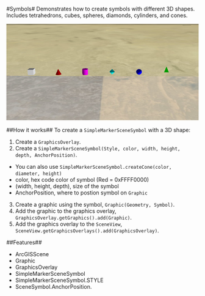 #Symbols#
Demonstrates how to create symbols with different 3D shapes. Includes tetrahedrons, cubes, spheres, diamonds, cylinders, and cones.

![](Symbols.png)

##How it works##
To create a `SimpleMarkerSceneSymbol` with a 3D shape:

1. Create a `GraphicsOverlay`.
2. Create a `SimpleMarkerSceneSymbol(Style, color, width, height, depth, AnchorPosition)`.
  - You can also use `SimpleMarkerSceneSymbol.createCone(color, diameter, height)`
  - color, hex code color of symbol (Red = 0xFFFF0000)
  - (width, height, depth), size of the symbol
  - AnchorPosition, where to postion symbol on `Graphic`
3. Create a graphic using the symbol, `Graphic(Geometry, Symbol)`.
4. Add the graphic to the graphics overlay, `GraphicsOverlay.getGraphics().add(Graphic)`.
5. Add the graphics overlay to the `SceneView`, `SceneView.getGraphicsOverlays().add(GraphicsOverlay)`.

##Features##
- ArcGISScene
- Graphic
- GraphicsOverlay
- SimpleMarkerSceneSymbol
- SimpleMarkerSceneSymbol.STYLE
- SceneSymbol.AnchorPosition.
